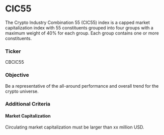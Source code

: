 # CIC55

The Crypto Industry Combination 55 (CIC55) index is a capped market capitalization index with 55 constituents grouped into four groups with a maximum weight of 40% for each group. Each group contains one or more constituents.

### Ticker

CBCIC55

### Objective

Be a representative of the all-around performance and overall trend for the crypto universe.

### Additional Criteria

#### Market Capitalization

Circulating market capitalization must be larger than xx million USD.
